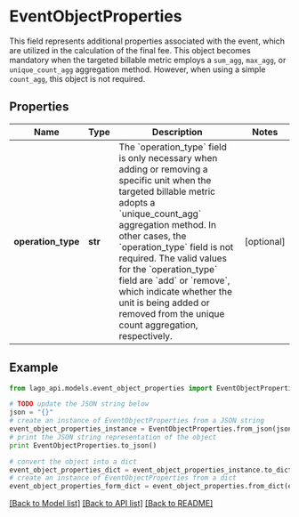 # EventObjectProperties

This field represents additional properties associated with the event, which are utilized in the calculation of the final fee. This object becomes mandatory when the targeted billable metric employs a `sum_agg`, `max_agg`, or `unique_count_agg` aggregation method. However, when using a simple `count_agg`, this object is not required.

## Properties

Name | Type | Description | Notes
------------ | ------------- | ------------- | -------------
**operation_type** | **str** | The &#x60;operation_type&#x60; field is only necessary when adding or removing a specific unit when the targeted billable metric adopts a &#x60;unique_count_agg&#x60; aggregation method. In other cases, the &#x60;operation_type&#x60; field is not required. The valid values for the &#x60;operation_type&#x60; field are &#x60;add&#x60; or &#x60;remove&#x60;, which indicate whether the unit is being added or removed from the unique count aggregation, respectively. | [optional] 

## Example

```python
from lago_api.models.event_object_properties import EventObjectProperties

# TODO update the JSON string below
json = "{}"
# create an instance of EventObjectProperties from a JSON string
event_object_properties_instance = EventObjectProperties.from_json(json)
# print the JSON string representation of the object
print EventObjectProperties.to_json()

# convert the object into a dict
event_object_properties_dict = event_object_properties_instance.to_dict()
# create an instance of EventObjectProperties from a dict
event_object_properties_form_dict = event_object_properties.from_dict(event_object_properties_dict)
```
[[Back to Model list]](../README.md#documentation-for-models) [[Back to API list]](../README.md#documentation-for-api-endpoints) [[Back to README]](../README.md)


